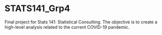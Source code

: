 # STATS141_Grp4
Final project for Stats 141: Statistical Consulting. The objective is to create a high-level analysis related to the current COVID-19 pandemic. 
